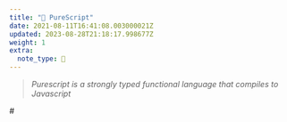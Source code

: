 ```yaml
---
title: "🌲 PureScript"
date: 2021-08-11T16:41:08.003000021Z
updated: 2023-08-28T21:18:17.998677Z
weight: 1
extra:
  note_type: 🌲
---
```


> *Purescript is a strongly typed functional language that compiles to Javascript*

\#

